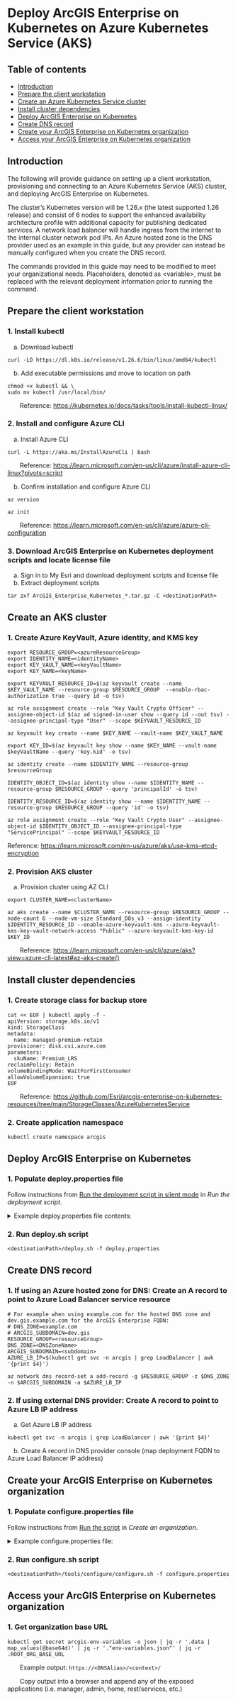 <!--
# Copyright 2023 Esri
#
# Licensed under the Apache License Version 2.0 (the "License");
# you may not use this file except in compliance with the License.
# You may obtain a copy of the License at
#
#     http://www.apache.org/licenses/LICENSE-2.0
#
# Unless required by applicable law or agreed to in writing, software
# distributed under the License is distributed on an "AS IS" BASIS,
# WITHOUT WARRANTIES OR CONDITIONS OF ANY KIND, either express or implied.
# See the License for the specific language governing permissions and
# limitations under the License.
-->

Deploy ArcGIS Enterprise on Kubernetes on Azure Kubernetes Service (AKS)
===
Table of contents
---
  * [Introduction](#introduction)
  * [Prepare the client workstation](#prepare-the-client-workstation)
  * [Create an Azure Kubernetes Service cluster](#create-an-aks-cluster)
  * [Install cluster dependencies](#install-cluster-dependencies)
  * [Deploy ArcGIS Enterprise on Kubernetes](#deploy-arcgis-enterprise-on-kubernetes)
  * [Create DNS record](#create-dns-record)
  * [Create your ArcGIS Enterprise on Kubernetes organization](#create-your-arcgis-enterprise-on-kubernetes-organization)
  * [Access your ArcGIS Enterprise on Kubernetes organization](#access-your-arcgis-enterprise-on-kubernetes-organization)

Introduction
---
The following will provide guidance on setting up a client workstation, provisioning and connecting to an Azure Kubernetes Service (AKS) cluster, and deploying ArcGIS Enterprise on Kubernetes.
 
The cluster’s Kubernetes version will be 1.26.x (the latest supported 1.26 release) and consist of 6 nodes to support the enhanced availability architecture profile with additional capacity for publishing dedicated services. A network load balancer will handle ingress from the internet to the internal cluster network pod IPs. An Azure hosted zone is the DNS provider used as an example in this guide, but any provider can instead be manually configured when you create the DNS record.
 
The commands provided in this guide may need to be modified to meet your organizational needs. Placeholders, denoted as <variable\>, must be replaced with the relevant deployment information prior to running the command.


Prepare the client workstation
---
### 1. Install kubectl
&emsp;a. Download kubectl
```shell
curl -LO https://dl.k8s.io/release/v1.26.6/bin/linux/amd64/kubectl
```

&emsp;b. Add executable permissions and move to location on path
```shell
chmod +x kubectl && \
sudo mv kubectl /usr/local/bin/
```

&emsp;&emsp;Reference: https://kubernetes.io/docs/tasks/tools/install-kubectl-linux/

### 2. Install and configure Azure CLI
&emsp;a. Install Azure CLI
```shell
curl -L https://aka.ms/InstallAzureCli | bash
```

&emsp;&emsp;Reference: https://learn.microsoft.com/en-us/cli/azure/install-azure-cli-linux?pivots=script

&emsp;b. Confirm installation and configure Azure CLI
```shell
az version

az init
```

&emsp;&emsp;Reference: https://learn.microsoft.com/en-us/cli/azure/azure-cli-configuration

### 3. Download ArcGIS Enterprise on Kubernetes deployment scripts and locate license file
&emsp;a. Sign in to My Esri and download deployment scripts and license file  
&emsp;b. Extract deployment scripts
```shell
tar zxf ArcGIS_Enterprise_Kubernetes_*.tar.gz -C <destinationPath>
```

Create an AKS cluster
---
### 1. Create Azure KeyVault, Azure identity, and KMS key
```shell
export RESOURCE_GROUP=<azureResourceGroup>
export IDENTITY_NAME=<identityName>
export KEY_VAULT_NAME=<keyVaultName>
export KEY_NAME=<keyName>

export KEYVAULT_RESOURCE_ID=$(az keyvault create --name $KEY_VAULT_NAME --resource-group $RESOURCE_GROUP  --enable-rbac-authorization true --query id -o tsv)

az role assignment create --role "Key Vault Crypto Officer" --assignee-object-id $(az ad signed-in-user show --query id --out tsv) --assignee-principal-type "User" --scope $KEYVAULT_RESOURCE_ID

az keyvault key create --name $KEY_NAME --vault-name $KEY_VAULT_NAME

export KEY_ID=$(az keyvault key show --name $KEY_NAME --vault-name $keyVaultName --query 'key.kid' -o tsv)

az identity create --name $IDENTITY_NAME --resource-group $resourceGroup

IDENTITY_OBJECT_ID=$(az identity show --name $IDENTITY_NAME --resource-group $RESOURCE_GROUP --query 'principalId' -o tsv)

IDENTITY_RESOURCE_ID=$(az identity show --name $IDENTITY_NAME --resource-group $RESOURCE_GROUP --query 'id' -o tsv)

az role assignment create --role "Key Vault Crypto User" --assignee-object-id $IDENTITY_OBJECT_ID --assignee-principal-type "ServicePrincipal" --scope $KEYVAULT_RESOURCE_ID
```

Reference: https://learn.microsoft.com/en-us/azure/aks/use-kms-etcd-encryption

### 2. Provision AKS cluster
&emsp;a. Provision cluster using AZ CLI
```shell
export CLUSTER_NAME=<clusterName>

az aks create --name $CLUSTER_NAME --resource-group $RESOURCE_GROUP --node-count 6 --node-vm-size Standard_D8s_v3 --assign-identity $IDENTITY_RESOURCE_ID --enable-azure-keyvault-kms --azure-keyvault-kms-key-vault-network-access "Public" --azure-keyvault-kms-key-id $KEY_ID
```

&emsp;&emsp;Reference: https://learn.microsoft.com/en-us/cli/azure/aks?view=azure-cli-latest#az-aks-create()

Install cluster dependencies
---
### 1. Create storage class for backup store
```shell
cat << EOF | kubectl apply -f -
apiVersion: storage.k8s.io/v1
kind: StorageClass
metadata:
  name: managed-premium-retain
provisioner: disk.csi.azure.com
parameters:
  skuName: Premium_LRS
reclaimPolicy: Retain
volumeBindingMode: WaitForFirstConsumer
allowVolumeExpansion: true
EOF
```

&emsp;&emsp;Reference: https://github.com/Esri/arcgis-enterprise-on-kubernetes-resources/tree/main/StorageClasses/AzureKubernetesService

### 2. Create application namespace
```shell
kubectl create namespace arcgis
```

Deploy ArcGIS Enterprise on Kubernetes
---
### 1. Populate deploy.properties file
Follow instructions from [Run the deployment script in silent mode](https://enterprise-k8s.arcgis.com/en/latest/deploy/run-the-deployment-script.htm#ESRI_SECTION1_930D8184D9E9480BB679ABED1743A8CE) in _Run the deployment script_.

<details>
<summary>Example deploy.properties file contents:</summary>
<br>
 
```yaml
# Configuration properties for ArcGIS Enterprise on Kubernetes deployment
#
# ------------------------------------
# DEPLOYMENT PLATFORM
# ------------------------------------
#
# Ingress controller service type
#
# Possible values for INGRESS_TYPE:
#
#   NodePort        - Exposes the Service on each Node's IP at a static port (the NodePort).
#                     You'll be able to contact the NodePort Service, from outside the cluster,
#                     by requesting <NodeIP>:<NodePort>.
#   LoadBalancer    - Exposes the Service externally using a cloud provider's load balancer.
#                     The load balancer is created and configured automatically as a part of
#                     the deployment.
#
INGRESS_TYPE="LoadBalancer"
#
# Possible values for LOAD_BALANCER_TYPE (must choose one if INGRESS_TYPE="LoadBalancer", else
# leave it blank):
#
#   azure-external   - Azure Load Balancer (External)
#   azure-internal   - Azure Load Balancer (Internal)
#   aws-nlb-external - AWS Network Load Balancer (External)
#   aws-nlb-internal - AWS Network Load Balancer (Internal)
#   gcp-external     - Google Cloud Platform TCP Load Balancer (External)
#   gcp-internal     - Google Cloud Platform TCP Load Balancer (Internal)
#
LOAD_BALANCER_TYPE="azure-external"
#
# Set INGRESS_SERVICE_USE_CLUSTER_IP to true if you plan to use a cluster-level ingress
# controller or OpenShift route for incoming traffic (formerly USE_OPENSHIFT_ROUTE).
INGRESS_SERVICE_USE_CLUSTER_IP=false
#
# Use a pre-configured static public IP address and DNS label with the load balancer
# (optional).
#
LOAD_BALANCER_IP=""
#
# NodePort value in the range 30000-32767 (optional).
# Leave it blank if you want Kubernetes Control Plane to assign an available port.
#
NODE_PORT_HTTPS=""

# ------------------------------------
# NAMESPACE
# ------------------------------------
#
# The Kubernetes cluster namespace where ArcGIS Enterprise on Kubernetes will be deployed.
#
K8S_NAMESPACE="arcgis"

# ------------------------------------
# SITENAME
# ------------------------------------
#
# Do not edit the following property
#
ARCGIS_SITENAME="arcgis"

# ------------------------------------
# ENCRYPTION KEYFILE
# ------------------------------------
# The encryption keyfile is a plain text file used for AES-256 encryption/decryption
# of passwords. The contents of this file is arbitrary plain text and SHOULD NOT
# contain any passwords. This file should remain in a fixed location and the contents
# should not change.
ENCRYPTION_KEYFILE="/data/k8s/keyfile.txt"

# ------------------------------------
# CONTAINER REGISTRY
# ------------------------------------
#
# The registry host used to log into the container registry (Docker Hub).
#
REGISTRY_HOST="docker.io"
#
REGISTRY_REPO="esridocker"
#
# Full registry path to pull images.
#
CONTAINER_REGISTRY="${REGISTRY_HOST}/${REGISTRY_REPO}"
#
# Set USE_DOCKER_CONFIG_FILE_AS_REGISTRY_SECRET=true to create the registry secret based on the
# credentials stored in current user's $HOME/.docker/config file instead of those
# defined below.  If the environment variable DOCKER_CONFIG is set then that filename
# will be used instead of $HOME/.docker/config.
#
USE_DOCKER_CONFIG_FILE_AS_REGISTRY_SECRET=false
#
# Registry username for an account with permissions to pull from the Registry URL specified above.
# This will be used to create a registry secret.
#
CONTAINER_REGISTRY_USERNAME="docker_user"
#
# Registry password for the username specified above.
# This will be used to create a registry secret.
#
# NOTE: This password is AES-256 encrypted using the ENCRYPTION_KEYFILE specified above.
#
# To create an AES-256 encrypted password:
#
#    % echo "my.registry.password" | tools/password-encrypt/password-encrypt.sh -f /path/to/keyfile.txt
#
# That command will output an encrypted string.  Set CONTAINER_REGISTRY_PASSWORD to that encrypted value.
#
CONTAINER_REGISTRY_PASSWORD="U2FsdGVkX19gXwvyDcKh8owl6SjHYEPH7Xz66s8ehRWivyfFox9TnpehuvZiijBm"
#
# Registry secret name for container credentials.
#
CONTAINER_IMAGE_PULL_SECRET_NAME="${ARCGIS_SITENAME}-container-registry"
#
# The default version tag for pulling images.
#
VERSION_TAG="${VERSION_TAG:-11.1.0.3923}"

# ------------------------------------
# FULLY QUALIFIED DOMAIN NAME
# ------------------------------------
#
# The fully qualified domain name (FQDN) to access ArcGIS Enterprise on Kubernetes.
# This FQDN points to a load balancer, reverse proxy, edge router, or other web front-end
# configured to route traffic to the ingress controller.
# For example: <hostname>.<Domain>.com
#
ARCGIS_ENTERPRISE_FQDN="gis.prod.organization.com"
#
# Enter the context path to be used in the URL for ArcGIS Enterprise on Kubernetes.
# For example, the context path of 'https://<FQDN>/arcgis/admin' would be 'arcgis'.
# The path needs to be single level; more than one level is not supported.
#
CONTEXT="arcgis"
#
# URL with the specified reverse proxy or load balancer with the site context.
#
ROOT_ORG_BASE_URL="https://${ARCGIS_ENTERPRISE_FQDN}/${CONTEXT}/"

# ------------------------------------
# TLS CERTIFICATE
# ------------------------------------
#
# Choose one of the options below to enable HTTPS communication to the ingress
# controller using Transport Layer Security (TLS). Unused options in this section
# should be defined with empty quotes "".
#
# Option 1: Use an existing Kubernetes TLS secret that contains a private key and a certificate.
# Enter the name of the existing TLS secret:
#
INGRESS_SERVER_TLS_SECRET="prod-wildcard-cert"
#
# Option 2: Use a .pfx file that contains the private key and certificate. Enter the full path
# and password of the .pfx file:
#
# NOTE: This password is AES-256 encrypted using the ENCRYPTION_KEYFILE specified above
INGRESS_SERVER_TLS_PFX_FILE=""
INGRESS_SERVER_TLS_PFX_PSSWD=""
#
# Option 3: Use PEM format private Key (.key file) and certificate (.crt file). Enter the full
# path of the .key and .crt files:
#
INGRESS_SERVER_TLS_KEY_FILE=""
INGRESS_SERVER_TLS_CRT_FILE=""
#
# Option 4: Generate a self-signed certificate. Enter the common name for the self-signed
# certificate:
#
INGRESS_SERVER_TLS_SELF_SIGN_CN=""

# ------------------------------------
# ADDITIONAL PROPERTIES
# ------------------------------------
#
# If you cannot run a privileged container, you can set the value to false and you
# will need to manually increase vm.max_map_count to 262144 by running the
# "sysctl -w vm.max_map_count=262144" command as root on each kubernetes node.
ALLOWED_PRIVILEGED_CONTAINERS=true

# Each container has a property called ImagePullPolicy which defines the
# behavior of pulling images from the container registry while starting a
# container. The default value is "IfNotPresent" which means the image is
# pulled only if it is not already present locally.
CONTAINER_IMAGE_PULL_POLICY="Always"

# HTTP Strict Transport Security
INGRESS_HSTS_ENABLED=false

# TLS protocol supported
INGRESS_SSL_PROTOCOLS="TLSv1.2 TLSv1.3"

# Supported Cipher Suites
INGRESS_SSL_CIPHERS="ECDHE-RSA-AES256-GCM-SHA384:ECDHE-RSA-AES256-SHA384:ECDHE-RSA-AES256-SHA:ECDHE-RSA-CHACHA20-POLY1305:AES256-GCM-SHA384:AES256-SHA256:AES256-SHA:ECDHE-RSA-AES128-GCM-SHA256:ECDHE-RSA-AES128-SHA256:ECDHE-RSA-AES128-SHA:AES128-GCM-SHA256:AES128-SHA256:AES128-SHA:ECDHE-ECDSA-AES256-GCM-SHA384:ECDHE-ECDSA-AES256-SHA384:ECDHE-ECDSA-AES256-SHA:ECDHE-ECDSA-CHACHA20-POLY1305:ECDHE-ECDSA-AES128-GCM-SHA256:ECDHE-ECDSA-AES128-SHA256:ECDHE-ECDSA-AES128-SHA"

# If your Kubernetes cluster has a domain name other than cluster.local, use this
# property to specify the domain name
K8S_CLUSTER_DOMAIN="${K8S_CLUSTER_DOMAIN:-cluster.local}"

# If you are deploying ArcGIS Enterprise on Kubernetes and your
# Kubernetes cluster spans three or more availability zones, update
# 'kubernetes.io/hostname' to 'topology.kubernetes.io/zone'
K8S_AVAILABILITY_TOPOLOGY_KEY="kubernetes.io/hostname"

# ------------------------------------
# ADD CUSTOM VARIABLES HERE
# ------------------------------------
#
```
</details>

### 2. Run deploy.sh script
```shell
<destinationPath>/deploy.sh -f deploy.properties
```

Create DNS record
---
### 1. If using an Azure hosted zone for DNS: Create an A record to point to Azure Load Balancer service resource
```shell
# For example when using example.com for the hosted DNS zone and dev.gis.example.com for the ArcGIS Enterprise FQDN:
# DNS_ZONE=example.com
# ARCGIS_SUBDOMAIN=dev.gis
RESOURCE_GROUP=<resourceGroup>
DNS_ZONE=<DNSZoneName>
ARCGIS_SUBDOMAIN=<subdomain>
AZURE_LB_IP=$(kubectl get svc -n arcgis | grep LoadBalancer | awk '{print $4}')

az network dns record-set a add-record -g $RESOURCE_GROUP -z $DNS_ZONE -n $ARCGIS_SUBDOMAIN -a $AZURE_LB_IP
```

### 2. If using external DNS provider: Create A record to point to Azure LB IP address
&emsp;a. Get Azure LB IP address
```shell
kubectl get svc -n arcgis | grep LoadBalancer | awk '{print $4}'
```

&emsp;b. Create A record in DNS provider console (map deployment FQDN to Azure Load Balancer IP address)

Create your ArcGIS Enterprise on Kubernetes organization
---
### 1. Populate configure.properties file
Follow instructions from [Run the script](https://enterprise-k8s.arcgis.com/en/latest/deploy/create-a-new-organization.htm#ESRI_SECTION1_80617AFCB0B94C4A98406420F2E863C5) in _Create an organization_.

<details>
<summary>Example configure.properties file:</summary>
<br>
 
```yaml
# Configuration properties file for creating an Enterprise Organization.

# ------------------------------------
# ARCHITECTURE PROFILE
#
# Specify the deployment profile you wish to use.
# ------------------------------------
#
# Profiles
# ------------------------------------
# development
# standard-availability
# enhanced-availability
SYSTEM_ARCH_PROFILE="enhanced-availability"

# ------------------------------------
# ORGANIZATION PROPERTIES
#
# These values should match your deployment properties file.
# ------------------------------------
# The Kubernetes cluster namespace where ArcGIS Enterprise on Kubernetes will be deployed.
K8S_NAMESPACE="arcgis"
# Enter the context path to be used in the URL for ArcGIS Enterprise on Kubernetes.
# For example, the context path of 'https://<FQDN>/arcgis/admin' would be 'arcgis'.
CONTEXT="arcgis"
# The fully qualified domain name to access ArcGIS Enterprise on Kubernetes.
ARCGIS_ENTERPRISE_FQDN="arcgis"

# ------------------------------------
# LICENSE PROPERTIES
#
# Enter the full path to the license file.
# ------------------------------------
LICENSE_FILE="/data/k8s/111_Kubernetes_License.json"

# Specify the user type ID for the primary administrator.
# Examples of user type IDs along with their user type below:
#
# User type                   Type Id
# --------------------------|-----------------------
# Creator                   | creatorUT
# GIS Professional Basic    | GISProfessionalBasicUT
# GIS Professional Standard | GISProfessionalStdUT
# GIS Professional Advanced | GISProfessionalAdvUT
LICENSE_TYPE_ID="creatorUT"

# ------------------------------------
# ENCRYPTION KEYFILE
#
# The encryption keyfile is a plain text file used for AES-256 encryption/decryption
# of passwords. The contents of this file is arbitrary plain text and SHOULD NOT
# contain any passwords. This file should remain in a fixed location and the contents
# should not change.
#
# This is usually the same value specified in your deployment properties file.
ENCRYPTION_KEYFILE="/data/k8s/keyfile.txt"

# ------------------------------------
# ADMINISTRATOR ACCOUNT PROPERTIES
#
# ADMIN_USERNAME must be a minimum of 6 characters and can only contain the following,
# numbers 0-9, ASCII letters a-z, A-Z, at symbol (@), dash (-), period (.), and underscore (_).
#
# ADMIN_PASSWORD must be a minimum of 8 characters and must contain at least one letter
# (A-Z, a-z), one number (0-9) and a special character.
#
# NOTE: This password is AES-256 encrypted using the ENCRYPTION_KEYFILE specified above.
#
# To create an AES-256 encrypted password go to setup/tools/password-encrypt/ and run the command:
#
#    % ./password-encrypt.sh -f /path/to/keyfile.txt -p "my.registry.password"
#
# That command will output an encrypted string. Set ADMIN_PASSWORD to that encrypted value.
#
# ------------------------------------
ADMIN_USERNAME="administrator"
ADMIN_PASSWORD="U2FsdGVkX1/+Mbm4XEYObOarXyXrDJlPvdwGsnsMSAxMjk6xnIMBU/4HuZOXIKXy"
ADMIN_EMAIL="administrator@organization.com"
ADMIN_FIRST_NAME="Site"
ADMIN_LAST_NAME="Admin"

# Specify the security question and answer for the primary administrator.
# Questions along with their indexes shown below:
#
# Index   Question
# ----- | -----------------------------------------------------
# 1     | What city were you born in?
# 2     | What was your high school mascot?
# 3     | What is your mother's maiden name?
# 4     | What was the make of your first car?
# 5     | What high school did you go to?
# 6     | What is the last name of your best friend?
# 7     | What is the middle name of your youngest sibling?
# 8     | What is the name of the street on which you grew up?
# 9     | What is the name of your favorite fictional character?
# 10    | What is the name of your favorite pet?
# 11    | What is the name of your favorite restaurant?
# 12    | What is the title of your favorite book?
# 13    | What is your dream job?
# 14    | Where did you go on your first date?

# Match this number with the questions above (between 1 and 14).
SECURITY_QUESTION_INDEX=2
SECURITY_QUESTION_ANSWER="Globie"

# ------------------------------------
# FOLDER PATHS (Optional)
#
# Root folder paths for data stores. Registering folder paths during site
# creation allows you to avoid disruptions that typically occur when registering
# folder paths after the organization has been configured.
#
# You can provide the folder paths you wish to register in a .json file.
#
# For a sample JSON, refer to this file:
#
#     tools/configure/sample_data_folder_paths.json
#
# To configure your organization with your defined folder paths use the -u flag:
#
#     % ./configure.sh -f my.properties -u /path/to/my_data_folder_paths.json
#
# NOTE: REGISTERED_FOLDER_PATHS="/folder/path1,/folder/path2, etc..." is a
# legacy variable. This variable is no longer recommended for use.
REGISTERED_FOLDER_PATHS=""

# ------------------------------------
# LOG SETTINGS (Optional)
#
# Valid values:
#
#     SEVERE |  WARNING | INFO | FINE | VERBOSE | DEBUG
#
# The log level at which logs will be recorded during configuration.
# If no log level is specified, the default WARNING level will be used
# once the organization is configured. The log level can be changed
# after configuration using the edit operation.
#
# NOTE: Leave blank if you do not wish to change the log setting.
LOG_SETTING=""

# ------------------------------------
# STORAGE PROPERTIES
# ------------------------------------
#
# Storage type can be "STATIC" or "DYNAMIC". By default, the type is set to
# DYNAMIC.
#
#  - For dynamic:
#     - Storage class names are mandatory and must already exist in the cluster.
#  - For static:
#     - Labels are mandatory.
#     - Persistent Volume Claims use label selectors (matchLabels).
#     - Persistent Volumes must match the label selector to be bound to the claim.
#
# - Size and type are mandatory for both static and dynamic storage.
# - Values are case sensitive.
# - For storage labels, use "key:value" syntax. For example:
#
#     label1: arcgis/tier:storage
#     label2: arcgis/app:postgres

# Relational Store
RELATIONAL_STORAGE_TYPE="DYNAMIC"
RELATIONAL_STORAGE_SIZE="16Gi"
RELATIONAL_STORAGE_CLASS="managed-premium"
RELATIONAL_STORAGE_LABEL_1="arcgis/tier=storage"
RELATIONAL_STORAGE_LABEL_2="arcgis/app=postgres"

# Object Store
OBJECT_STORAGE_TYPE="DYNAMIC"
OBJECT_STORAGE_SIZE="32Gi"
OBJECT_STORAGE_CLASS="managed-premium"
OBJECT_STORAGE_LABEL_1="arcgis/tier=storage"
OBJECT_STORAGE_LABEL_2="arcgis/app=ozone"

# In-Memory Store
MEMORY_STORAGE_TYPE="DYNAMIC"
MEMORY_STORAGE_SIZE="16Gi"
MEMORY_STORAGE_CLASS="managed-premium"
MEMORY_STORAGE_LABEL_1="arcgis/tier=storage"
MEMORY_STORAGE_LABEL_2="arcgis/app=ignite"

# Queue Store
QUEUE_STORAGE_TYPE="DYNAMIC"
QUEUE_STORAGE_SIZE="16Gi"
QUEUE_STORAGE_CLASS="managed-premium"
QUEUE_STORAGE_LABEL_1="arcgis/tier=queue"
QUEUE_STORAGE_LABEL_2="arcgis/app=rabbitmq"

# Spatiotemporal and Index Store
INDEXER_STORAGE_TYPE="DYNAMIC"
INDEXER_STORAGE_SIZE="16Gi"
INDEXER_STORAGE_CLASS="managed-premium"
INDEXER_STORAGE_LABEL_1="arcgis/tier=storage"
INDEXER_STORAGE_LABEL_2="arcgis/app=elasticsearch"

# Item Packages
SHARING_STORAGE_TYPE="DYNAMIC"
SHARING_STORAGE_SIZE="16Gi"
SHARING_STORAGE_CLASS="managed-premium"
SHARING_STORAGE_LABEL_1="arcgis/tier=api"
SHARING_STORAGE_LABEL_2="arcgis/app=sharing"

# Prometheus (metrics api)
PROMETHEUS_STORAGE_TYPE="DYNAMIC"
PROMETHEUS_STORAGE_SIZE="30Gi"
PROMETHEUS_STORAGE_CLASS="managed-premium"
PROMETHEUS_STORAGE_LABEL_1="arcgis/tier=api"
PROMETHEUS_STORAGE_LABEL_2="arcgis/app=prometheus"

# END
```
</details>

### 2. Run configure.sh script
```shell
<destinationPath>/tools/configure/configure.sh -f configure.properties
```

Access your ArcGIS Enterprise on Kubernetes organization
---
### 1. Get organization base URL
```shell
kubectl get secret arcgis-env-variables -o json | jq -r '.data | map_values(@base64d)' | jq -r '."env-variables.json"' | jq -r .ROOT_ORG_BASE_URL
```

&emsp;&emsp;Example output: `https://<DNSAlias>/<context>/`

&emsp;&emsp;Copy output into a browser and append any of the exposed applications (i.e. manager, admin, home, rest/services, etc.)

